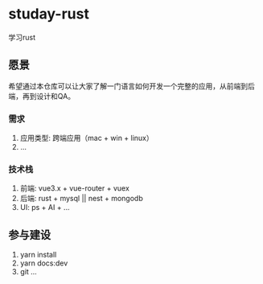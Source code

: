 # studay-rust

学习rust

## 愿景
希望通过本仓库可以让大家了解一门语言如何开发一个完整的应用，从前端到后端，再到设计和QA。

### 需求

1. 应用类型: 跨端应用（mac + win + linux）
2. ...

### 技术栈

1. 前端: vue3.x + vue-router + vuex
2. 后端: rust + mysql || nest + mongodb
3. UI: ps + AI + ...

## 参与建设

1. yarn install
2. yarn docs:dev
3. git ...